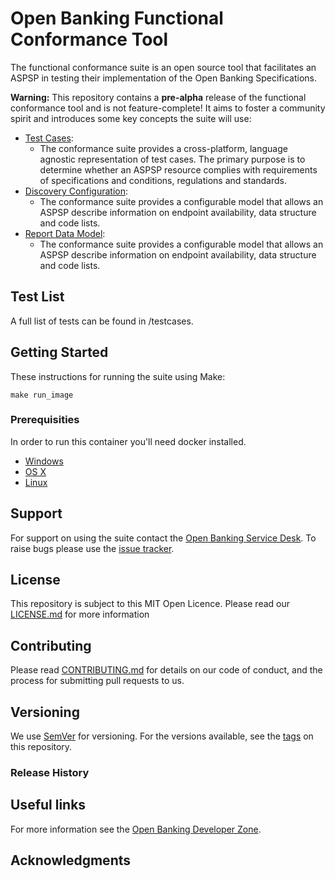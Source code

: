 # Open Banking Functional Conformance Tool

The functional conformance suite is an open source tool that facilitates an ASPSP in testing their implementation of the Open Banking Specifications.

**Warning:** This repository contains a **pre-alpha** release of the functional conformance tool and is not feature-complete! It aims to foster a community spirit and introduces some key concepts the suite will use:


* [Test Cases](docs/test-case-design.md):
    * The conformance suite provides a cross-platform, language agnostic representation of test cases. The primary purpose is to determine whether an ASPSP resource complies with requirements of specifications and conditions, regulations and standards.
* [Discovery Configuration]():
    * The conformance suite provides a configurable model that allows an ASPSP describe information on endpoint availability, data structure and code lists.
* [Report Data Model]():
    * The conformance suite provides a configurable model that allows an ASPSP describe information on endpoint availability, data structure and code lists. 

## Test List

A full list of tests can be found in /testcases.

## Getting Started

These instructions for running the suite using Make:

    make run_image

### Prerequisities

In order to run this container you'll need docker installed.

* [Windows](https://docs.docker.com/windows/started)
* [OS X](https://docs.docker.com/mac/started/)
* [Linux](https://docs.docker.com/linux/started/)

## Support

For support on using the suite contact the [Open Banking Service Desk](). To raise bugs please use the [issue tracker]().

## License

This repository is subject to this MIT Open Licence. Please read our [LICENSE.md](LICENSE.md) for more information

## Contributing
Please read [CONTRIBUTING.md](CONTRIBUTING.md) for details on our code of conduct, and the process for submitting pull requests to us.

## Versioning
We use [SemVer](https://semver.org/) for versioning. For the versions available, see the [tags]() on this repository.

### Release History

## Useful links

For more information see the [Open Banking Developer Zone](https://openbanking.atlassian.net/wiki/spaces/DZ/overview).

## Acknowledgments